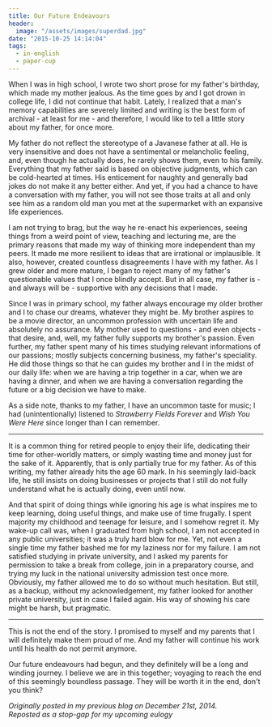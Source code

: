 ```yaml
---
title: Our Future Endeavours
header:
  image: "/assets/images/superdad.jpg"
date: "2015-10-25 14:14:04"
tags:
  - in-english
  - paper-cup
---
```


When I was in high school, I wrote two short prose for my father's birthday, which made my mother jealous. As the time goes by and I got drown in college life, I did not continue that habit. Lately, I realized that a man's memory capabilities are severely limited and writing is the best form of archival - at least for me - and therefore, I would like to tell a little story about my father, for once more.

My father do not reflect the stereotype of a Javanese father at all. He is very insensitive and does not have a sentimental or melancholic feeling, and, even though he actually does, he rarely shows them, even to his family. Everything that my father said is based on objective judgments, which can be cold-hearted at times. His enticement for naughty and generally bad jokes do not make it any better either. And yet, if you had a chance to have a conversation with my father, you will not see those traits at all and only see him as a random old man you met at the supermarket with an expansive life experiences.

I am not trying to brag, but the way he re-enact his experiences, seeing things from a weird point of view, teaching and lecturing me, are the primary reasons that made my way of thinking more independent than my peers. It made me more resilient to ideas that are irrational or implausible. It also, however, created countless disagreements I have with my father. As I grew older and more mature, I began to reject many of my father's questionable values that I once blindly accept. But in all case, my father is - and always will be - supportive with any decisions that I made.

Since I was in primary school, my father always encourage my older brother and I to chase our dreams, whatever they might be. My brother aspires to be a movie director, an uncommon profession with uncertain life and absolutely no assurance. My mother used to questions - and even objects - that desire, and, well, my father fully supports my brother's passion. Even further, my father spent many of his times studying relevant informations of our passions; mostly subjects concerning business, my father's speciality. He did those things so that he can guides my brother and I in the midst of our daily life: when we are having a trip together in a car, when we are having a dinner, and when we are having a conversation regarding the future or a big decision we have to make.

As a side note, thanks to my father, I have an uncommon taste for music; I had (unintentionally) listened to _Strawberry Fields Forever_ and _Wish You Were Here_ since longer than I can remember.

---

It is a common thing for retired people to enjoy their life, dedicating their time for other-worldly matters, or simply wasting time and money just for the sake of it. Apparently, that is only partially true for my father. As of this writing, my father already hits the age 60 mark. In his seemingly laid-back life, he still insists on doing businesses or projects that I still do not fully understand what he is actually doing, even until now.

And that spirit of doing things while ignoring his age is what inspires me to keep learning, doing useful things, and make use of time frugally. I spent majority my childhood and teenage for leisure, and I somehow regret it. My wake-up call was, when I graduated from high school, I am not accepted in any public universities; it was a truly hard blow for me. Yet, not even a single time my father bashed me for my laziness nor for my failure. I am not satisfied studying in private university, and I asked my parents for permission to take a break from college, join in a preparatory course, and trying my luck in the national university admission test once more. Obviously, my father allowed me to do so without much hesitation. But still, as a backup, without my acknowledgement, my father looked for another private university, just in case I failed again. His way of showing his care might be harsh, but pragmatic.

---

This is not the end of the story. I promised to myself and my parents that I will definitely make them proud of me. And my father will continue his work until his health do not permit anymore.

Our future endeavours had begun, and they definitely will be a long and winding journey. I believe we are in this together; voyaging to reach the end of this seemingly boundless passage. They will be worth it in the end, don't you think?

_Originally posted in my previous blog on December 21st, 2014.  
Reposted as a stop-gap for my upcoming eulogy_
